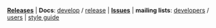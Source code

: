**[Releases](Release-Notes)** | **Docs**: [develop](http://devdocs.mdanalysis.org) / [release](http://docs.mdanalysis.org) | **[Issues](/MDAnalysis/mdanalysis/issues)** | **mailing lists**: [developers](http://developers.mdanalysis.org/) / [users](http://users.mdanalysis.org) | [style guide](Style-Guide)